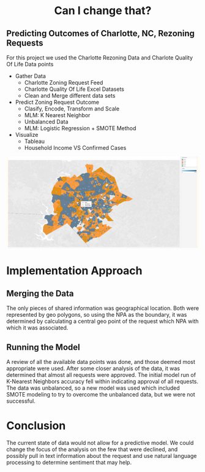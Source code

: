 # <div style="text-align: center;">Can I change that?</div>
## Predicting Outcomes of Charlotte, NC, Rezoning Requests

For this project we used the Charlotte Rezoning Data and Charlote Quality Of Life Data points
* Gather Data
    * Charlotte Zoning Request Feed
    * Charlotte Quality Of Life Excel Datasets
    * Clean and Merge different data sets
* Predict Zoning Request Outcome
    * Clasify, Encode, Transform and Scale
    * MLM: K Nearest Neighbor
    * Unbalanced Data
    * MLM: Logistic Regression + SMOTE Method
* Visualize
    * Tableau
    * Household Income VS Confirmed Cases

![alt text](Readme.png "Charlotte Zoning NPA")

# Implementation Approach
## Merging the Data
The only pieces of shared information was geographical location.  Both were represented by geo polygons, so using the NPA as the boundary, it was determined by calculating a central geo point of the request which NPA with which it was associated.

## Running the Model
A review of all the available data points was done, and those deemed most appropriate were used.  After some closer analysis of the data, it was determined that almost all requests were approved.  The initial model run of K-Nearest Neighbors accuracy fell within indicating approval of all requests.  The data was unbalanced, so a new model was used which included SMOTE modeling to try to overcome the unbalanced data, but we were not successful.

# Conclusion
The current state of data would not allow for a predictive model.  We could change the focus of the analysis on the few that were declined, and possibly pull in text information about the request and use natural language processing to determine sentiment that may help.